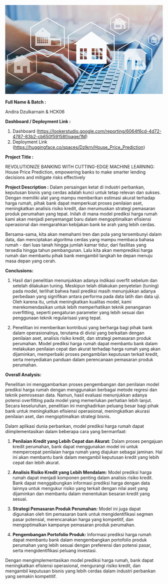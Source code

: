 ![pict](housing_predictions.jpg)

**Full Name & Batch :**

Andira Dzulkarnain & HCK06

**Dashboard / Deployment Link :**

1. Dashboard (https://lookerstudio.google.com/reporting/6064f6cd-4d72-4787-83b2-cb650f59158f/page/1M)
2. Deployment Link (https://huggingface.co/spaces/Dzlkrn/House_Price_Prediction)

**Project Title :**

REVOLUTIONIZE BANKING WITH CUTTING-EDGE MACHINE LEARNING: 
House Price Prediction, empowering banks to make smarter lending decisions and mitigate risks effectively

**Project Description :**
Dalam persaingan ketat di industri perbankan, keputusan bisnis yang cerdas adalah kunci untuk tetap relevan dan sukses. Dengan memiliki alat yang mampu memberikan estimasi akurat terhadap harga rumah, pihak bank dapat memperkuat proses penilaian aset, meningkatkan analisis risiko kredit, dan merumuskan strategi pemasaran produk perumahan yang tepat. Inilah di mana model prediksi harga rumah kami akan menjadi penyemangat baru dalam mengoptimalkan efisiensi operasional dan mengarahkan kebijakan bank ke arah yang lebih cerdas.

Bersama-sama, kita akan memahami tren dan pola yang tersembunyi dalam data, dan menciptakan algoritma cerdas yang mampu membaca bahasa rumah - dari luas tanah hingga jumlah kamar tidur, dari fasilitas yang tersedia hingga tahun pembangunan. Lalu kita akan memprediksi harga rumah dan membantu pihak bank mengambil langkah ke depan menuju masa depan yang cerah.

**Conclusions:**

1. Hasil dari penelitian menunjukkan adanya indikasi overfit sebelum dan setelah dilakukan tuning. Meskipun telah dilakukan penyetelan (tuning) pada model, terlihat bahwa hasil prediksi masih menunjukkan adanya perbedaan yang signifikan antara performa pada data latih dan data uji. Oleh karena itu, untuk meningkatkan kualitas model, kami merekomendasikan untuk lebih memperhatikan teknik penanganan overfitting, seperti pengaturan parameter yang lebih sesuai dan penggunaan teknik regularisasi yang tepat.

2. Penelitian ini memberikan kontribusi yang berharga bagi pihak bank dalam operasionalnya, terutama di divisi yang berkaitan dengan penilaian aset, analisis risiko kredit, dan strategi pemasaran produk perumahan. Model prediksi harga rumah dapat membantu bank dalam melakukan penilaian cepat dan akurat terhadap harga rumah yang akan dijaminkan, memperbaiki proses pengambilan keputusan terkait kredit, serta menyediakan panduan dalam perencanaan pemasaran produk perumahan.

**Overall Analysis:**

Penelitian ini menggambarkan proses pengembangan dan penilaian model prediksi harga rumah dengan menggunakan berbagai metode regresi dan teknik pemrosesan data. Namun, hasil evaluasi menunjukkan adanya potensi overfitting pada model yang memerlukan perhatian lebih lanjut. Secara keseluruhan, penelitian ini menghadirkan peluang besar bagi pihak bank untuk meningkatkan efisiensi operasional, meningkatkan akurasi penilaian aset, dan mengoptimalkan strategi bisnis.

Dalam aplikasi dunia perbankan, model prediksi harga rumah dapat diimplementasikan dalam beberapa cara yang bermanfaat:

1. **Penilaian Kredit yang Lebih Cepat dan Akurat:** Dalam proses pengajuan kredit perumahan, bank dapat menggunakan model ini untuk mempercepat penilaian harga rumah yang diajukan sebagai jaminan. Hal ini akan membantu bank dalam mengambil keputusan kredit yang lebih cepat dan lebih akurat.

2. **Analisis Risiko Kredit yang Lebih Mendalam:** Model prediksi harga rumah dapat menjadi komponen penting dalam analisis risiko kredit. Bank dapat menggabungkan informasi prediksi harga dengan data lainnya untuk mengukur risiko yang terkait dengan nilai aset yang dijaminkan dan membantu dalam menentukan besaran kredit yang sesuai.

3. **Strategi Pemasaran Produk Perumahan:** Model ini juga dapat digunakan oleh tim pemasaran bank untuk mengidentifikasi segmen pasar potensial, merencanakan harga yang kompetitif, dan mengoptimalkan kampanye pemasaran produk perumahan.

4. **Pengembangan Portofolio Produk:** Informasi prediksi harga rumah dapat membantu bank dalam mengembangkan portofolio produk perumahan yang lebih sesuai dengan preferensi dan potensi pasar, serta mengidentifikasi peluang investasi.

Dengan mengimplementasikan model prediksi harga rumah, bank dapat meningkatkan efisiensi operasional, mengurangi risiko kredit, dan mengambil keputusan bisnis yang lebih cerdas dalam industri perbankan yang semakin kompetitif.
